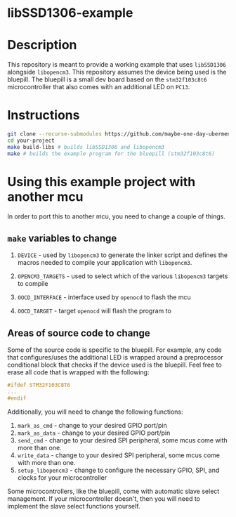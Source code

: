 # libSSD1306-example

# Description

This repository is meant to provide a working example that uses `libSSD1306`
alongside `libopencm3`. This repository assumes the device being used is the
bluepill. The bluepill is a small dev board based on the `stm32f103c8t6`
microcontroller that also comes with an additional LED on `PC13`.

# Instructions

```bash
git clone --recurse-submodules https://github.com/maybe-one-day-ubermensch/libSSD1306-example.git your-project
cd your-project
make build-libs # builds libSSD1306 and libopencm3
make # builds the example program for the bluepill (stm32f103c8t6)
```

# Using this example project with another mcu

In order to port this to another mcu, you need to change a couple of things.

## `make` variables to change

1. `DEVICE` - used by `libopencm3` to generate the linker script and defines the macros
           needed to compile your application with `libopencm3`.

2. `OPENCM3_TARGETS` - used to select which of the various `libopencm3` targets to compile

3. `OOCD_INTERFACE` - interface used by `openocd` to flash the mcu

4. `OOCD_TARGET` - target `openocd` will flash the program to

## Areas of source code to change

Some of the source code is specific to the bluepill. For example, any code that
configures/uses the additional LED is wrapped around a preprocessor conditional
block that checks if the device used is the bluepill. Feel free to erase all
code that is wrapped with the following:

```c
#ifdef STM32F103C8T6
...
#endif
```

Additionally, you will need to change the following functions:

1. `mark_as_cmd` - change to your desired GPIO port/pin
2. `mark_as_data` - change to your desired GPIO port/pin
3. `send_cmd` - change to your desired SPI peripheral, some mcus come with more than one.
4. `write_data` - change to your desired SPI peripheral, some mcus come with more than one.
5. `setup_libopencm3` - change to configure the necessary GPIO, SPI, and clocks for your microcontroller

Some microcontrollers, like the bluepill, come with automatic slave select
management. If your microcontroller doesn't, then you will need to implement
the slave select functions yourself.
